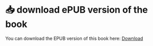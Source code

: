# 📥 download ePUB version of the book


You can download the EPUB version of this book here:  [Download](/static/Discovery.epub)
